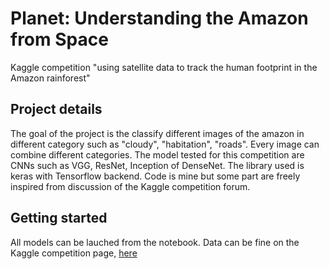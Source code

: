 # Planet: Understanding the Amazon from Space
Kaggle competition "using satellite data to track the human footprint in the Amazon rainforest"

## Project details
The goal of the project is the classify different images of the amazon in different category such as "cloudy", "habitation", "roads". Every image can combine different categories. The model tested for this competition are CNNs such as VGG, ResNet, Inception of DenseNet. The library used is keras with Tensorflow backend. Code is mine but some part are freely inspired from discussion of the Kaggle competition forum.

## Getting started
All models can be lauched from the notebook. Data can be fine on the Kaggle competition page, [here](https://www.kaggle.com/c/planet-understanding-the-amazon-from-space/overview)
